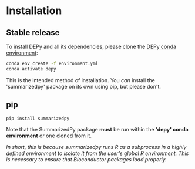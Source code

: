 # Installation

## Stable release

To install DEPy and all its dependencies, please clone the [DEPy conda environment](environment.yml):

```sh
conda env create -f environment.yml
conda activate depy
```
This is the intended method of installation.
You *can* install  the 'summarizedpy' package on its own using pip, but please don't.

## pip
```Sh
pip install summarizedpy
```
Note that the SummarizedPy package **must** be run within the **'depy' conda environment** or one cloned from it.

*In short, this is because summarizedpy runs R as a subprocess in a highly defined environment to isolate it from the user's global R environment. This is necessary to ensure that Bioconductor packages load properly.*
